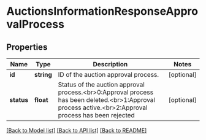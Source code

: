 # AuctionsInformationResponseApprovalProcess

## Properties
Name | Type | Description | Notes
------------ | ------------- | ------------- | -------------
**id** | **string** | ID of the auction approval process. | [optional] 
**status** | **float** | Status of the auction approval process.&lt;br&gt;0:Approval process has been deleted.&lt;br&gt;1:Approval process active.&lt;br&gt;2:Approval process has been rejected | [optional] 

[[Back to Model list]](../README.md#documentation-for-models) [[Back to API list]](../README.md#documentation-for-api-endpoints) [[Back to README]](../README.md)


